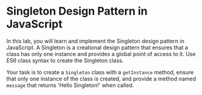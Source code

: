 # Singleton Design Pattern in JavaScript

In this lab, you will learn and implement the Singleton design pattern in JavaScript. A Singleton is a creational design pattern that ensures that a class has only one instance and provides a global point of access to it. Use ES6 class syntax to create the Singleton class.

Your task is to create a `Singleton` class with a `getInstance` method, ensure that only one instance of the class is created, and provide a method named `message` that returns 'Hello Singleton!' when called.
